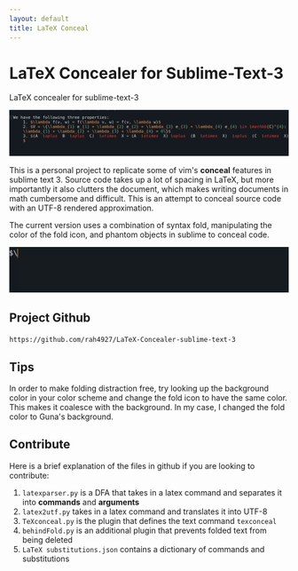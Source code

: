 ```yaml
---
layout: default
title: LaTeX Conceal
---
```


# LaTeX Concealer for Sublime-Text-3
LaTeX concealer for sublime-text-3

<img src = "images/conceal_tex.gif?raw=true"/>

This is a personal project to replicate some of vim's <b>conceal</b> features in sublime text 3. Source code takes up a lot of spacing in LaTeX, but more importantly it also clutters the document, which makes writing documents in math cumbersome and difficult. This is an attempt to conceal source code with an UTF-8 rendered approximation. 

The current version uses a combination of syntax fold, manipulating the color of the fold icon, and phantom objects in sublime to conceal code. 

<img src = "images/conceal_tex_2.gif?raw=true"/>

## Project Github 
`https://github.com/rah4927/LaTeX-Concealer-sublime-text-3` 

## Tips 

In order to make folding distraction free, try looking up the background color in your color scheme and change the fold icon to have the same color. This makes it coalesce with the background. In my case, I changed the fold color to Guna's background. 

## Contribute 

Here is a brief explanation of the files in github if you are looking to contribute: 

1. ```latexparser.py``` is a DFA that takes in a latex command and separates it into <b>commands</b> and <b>arguments</b> 
2. ```latex2utf.py``` takes in a latex command and translates it into UTF-8 
3. ```TeXconceal.py``` is the plugin that defines the text command ```texconceal``` 
4. ```behindFold.py``` is an additional plugin that prevents folded text from being deleted 
5. ```LaTeX substitutions.json``` contains a dictionary of commands and substitutions 

